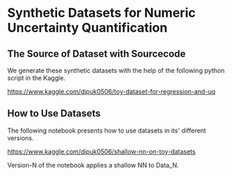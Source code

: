 # Synthetic Datasets for Numeric Uncertainty Quantification

## The Source of Dataset with Sourcecode
We generate these synthetic datasets with the help of the following python script in the Kaggle.

https://www.kaggle.com/dipuk0506/toy-dataset-for-regression-and-uq

## How to Use Datasets
The following notebook presents how to use datasets in its' different versions.

https://www.kaggle.com/dipuk0506/shallow-nn-on-toy-datasets

Version-N of the notebook applies a shallow NN to Data_N.
